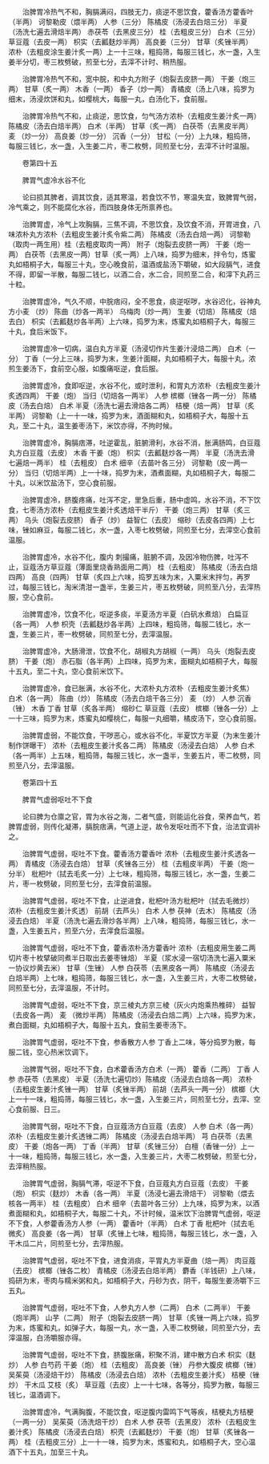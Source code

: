 <!-- { "loadSidebar": true } -->
　　治脾胃冷热气不和，胸膈满闷，四肢无力，痰逆不思饮食，藿香汤方藿香叶（半两） 诃黎勒皮（煨半两） 人参（三分） 陈橘皮（汤浸去白焙三分） 半夏（汤洗七遍去滑焙半两） 赤茯苓（去黑皮三分） 桂（去粗皮三分） 白术（三分） 草豆蔻（去皮一两） 枳实（去瓤麸炒半两） 高良姜（三分） 甘草（炙锉半两） 浓朴（去粗皮涂生姜汁炙一两）上一十三味，粗捣筛，每服三钱匕，水一盏，入生姜半分切，枣三枚劈破，煎至七分，去滓不计时、稍热服。

　　治脾胃冷热气不和，宽中脘，和中丸方附子（炮裂去皮脐一两） 干姜（炮三两） 甘草（炙一两） 木香（一两） 香子（炒一两） 青橘皮（汤上八味，捣罗为细末，汤浸炊饼和丸，如樱桃大，每服一丸，白汤化下，食前服。

　　治脾胃冷热气不和，止痰逆，思饮食，匀气汤方浓朴（去粗皮生姜汁炙一两） 陈橘皮（汤去白焙半两） 白术（半两） 甘草（炙一两） 白茯苓（去黑皮半两） 麦 （炒一分） 高良姜（炒一分） 沉香（一分） 甘松（一分）上九味，粗捣筛，每服三钱匕，水一盏，入生姜二片，枣二枚劈，同煎至七分，去滓不计时温服。

　　卷第四十五

　　脾胃气虚冷水谷不化

　　论曰损其脾者，调其饮食，适其寒温，若食饮不节，寒温失宜，致脾胃气弱，冷气乘之，则不能腐化水谷，而四肢身体无所禀养也。

　　治脾胃虚，冷气上攻胸膈，三焦不调，不思饮食，及饮食不消，开胃进食，八味浓朴丸方浓朴（去粗皮生姜汁炙令紫二两） 陈橘皮（汤去白焙一两） 诃黎勒（取肉一两生用）桂（去粗皮取肉一两） 附子（炮裂去皮脐一两） 干姜（炮一两） 白茯苓（去黑皮一两）甘草（炙一两）上八味，捣罗为细末，拌令匀，炼蜜丸如梧桐子大，每服三十丸，空心晚食前，温酒或盐汤下嚼破，如大段膈气，进食不得，即留一半散，每服二钱匕，以酒二合，水二合，同煎至二合，和滓下丸药三十粒。

　　治脾胃虚冷，气久不顺，中脘痞闷，全不思食，痰逆呕哕，水谷迟化，谷神丸方小麦 （炒） 陈曲（炒各一两半） 乌梅肉（炒一两） 生姜（切焙） 陈橘皮（焙去白） 枳实（去瓤麸炒各半两）上六味，捣罗为末，炼蜜丸如梧桐子大，每服三十丸，食后米饭下。

　　治脾胃虚冷一切病，温白丸方半夏（汤浸切作片生姜汁浸焙二两） 白术（一分） 丁香（一分上三味，捣罗为末，生姜汁面糊，丸如梧桐子大，每服十丸，浓煎生姜汤下，食前空心服，如腹痛呕逆，食后服。

　　治脾胃虚冷，食即呕逆，水谷不化，或时泄利，和胃丸方浓朴（去粗皮生姜汁炙透四两） 干姜（炮） 当归（切焙各一两半） 人参 槟榔（锉各一两一分） 陈橘皮（汤去白焙） 白术 半夏（汤洗七遍去滑焙各二两） 桔梗（焙一两） 甘草（炙半两） 诃黎勒（上一十一味，捣罗为末，酒面糊和丸，如梧桐子大，每服十五丸，至二十丸，温生姜枣汤下，米饮亦得，不拘时候。

　　治脾胃虚冷，胸膈痞滞，吐逆霍乱，脏腑滑利，水谷不消，胀满肠鸣，白豆蔻丸方白豆蔻（去皮） 木香 干姜（炮） 枳实（去瓤麸炒各一两） 半夏（汤洗去滑七遍焙一两半） 桂（去粗皮） 白术 细辛（去苗叶各三分） 诃黎勒（皮一两一分） 当归（切焙半两）上一十味，捣罗为末，酒煮面糊，丸如梧桐子大，每服二十丸，以米饮盐汤下，空心食前服。

　　治脾胃虚冷，脐腹疼痛，吐泻不定，里急后重，肠中虚鸣，水谷不消，不下饮食，七枣汤方浓朴（去粗皮生姜汁炙透焙干半斤） 干姜（炮三两） 甘草（炙三两） 乌头（炮裂去皮脐） 香子（炒） 益智仁（去皮） 缩砂（去皮各四两）上七味，锉如麻豆，每服二钱匕，水一盏，入枣七枚劈破，同煎至七分，去滓空心食前温服。

　　治脾胃虚冷，水谷不化，腹内 刺撮痛，脏腑不调，及因冷物伤脾，吐泻不止，豆蔻汤方草豆蔻（薄面里烧香熟面用二两） 桂（去粗皮） 陈橘皮（汤去白焙四两） 高良（四两） 甘草（炙四上六味，捣罗五味为末，入粟米末拌匀，再罗过，每服三钱匕，淘米清泔一盏半，生姜三片，枣五枚劈破，同煎至八分，去滓热服，空心食前。

　　治脾胃虚冷，饮食不化，呕逆多痰，半夏汤方半夏（白矾水煮焙） 白扁豆（各一两） 人参 枳壳（去瓤麸炒各半两）上四味，粗捣筛，每服二钱匕，水一盏，生姜三片，枣一枚劈破，同煎至七分，去滓温服。

　　治脾胃虚冷，大肠滑泄，饮食不化，胡椒丸方胡椒（一两） 乌头（炮裂去皮脐） 干姜（炮） 赤石脂（各半两）上四味，捣罗为末，面糊丸如梧桐子大，每服十五丸，至二十丸，空心食前米饮下。

　　治脾胃虚冷，食已胀满，水谷不化，大浓朴丸方浓朴（去粗皮生姜汁炙焦） 白术（各一两） 陈曲（炒） 陈橘皮（汤去白焙干各三分） 麦 （炒） 人参 沉香（锉） 木香 丁香 甘草（炙各半两） 缩砂仁 草豆蔻（去皮） 槟榔（锉各一分）上一十三味，捣罗为末，炼蜜丸如樱桃仁，每服一丸细嚼，橘皮汤下，空心食前服。

　　治脾胃虚弱，不能饮食，干哕恶心，或水谷不化，半夏饮方半夏（为末生姜汁制作饼曝干） 浓朴（去粗皮生姜汁炙各二两） 陈橘皮（汤浸去白焙） 人参 白术（各一两半）上五味，粗捣筛，每服三钱匕，水一盏半，生姜五片，枣二枚劈，同煎至八分，去滓温服。

　　卷第四十五

　　脾胃气虚弱呕吐不下食

　　论曰脾为仓廪之官，胃为水谷之海，二者气盛，则能运化谷食，荣养血气，若脾胃虚弱，则传化凝滞，膈脘痞满，气道上逆，故令发呕吐而不下食，治法宜调补之。

　　治脾胃气虚弱，呕吐不下食。藿香汤方藿香叶 浓朴（去粗皮生姜汁炙透各一两） 青橘皮（汤浸去白焙） 甘草（炙锉各三分） 桂（去粗皮半两） 干姜（炮一分半） 枇杷叶（拭去毛炙一分）上七味，粗捣筛，每服三钱匕，水一盏，生姜二片，枣一枚劈破，同煎至七分，去滓食前温服。

　　治脾胃气虚弱，呕吐不下食，止逆进食，枇杷叶汤方枇杷叶（拭去毛微炒） 浓朴（去粗皮生姜汁炙透） 前胡（去芦头） 白术 人参 茯神（去木） 陈橘皮（汤浸去白焙） 半夏（汤洗七遍去滑炒各半两）上八味，粗捣筛，每服三钱匕，水一盏，入生姜五片，煎至六分，去滓食后温服。

　　治脾胃气虚弱，呕吐不下食，藿香浓朴汤方藿香叶 浓朴（去粗皮用生姜二两切片枣十枚擘破同煮半日取出去姜枣锉焙） 半夏（浆水浸一宿切汤洗七遍入粟米一协议炒黄去米） 甘草（生锉） 人参 白茯苓（去黑皮各一两） 陈橘皮（汤浸去白焙半两）上七味，粗捣筛，每服三钱匕，水一盏，入生姜三片，大枣二枚劈破，同煎至七分，去滓温服，不计时。

　　治脾胃气虚弱，呕吐不下食，京三棱丸方京三棱（灰火内炮乘热椎碎） 益智（去皮各一两） 麦 （微炒半两） 陈橘皮（汤浸去白焙二两）上六味，捣罗为末，煮白面糊，丸如梧桐子大，每服十五丸，食前生姜枣汤下。

　　治脾胃气虚弱，呕吐不下食，参香散方人参 丁香上二味，等分捣罗为散，每服二钱，空心热米饮调下。

　　治脾胃气弱，呕吐不下食，白术藿香汤方白术（一两） 藿香（二两） 丁香 人参 赤茯苓（去黑皮） 半夏（汤洗七遍切炒）陈橘皮（汤浸去白焙各一两） 浓朴（去粗皮生姜汁炙锉一两） 甘草（炙锉半两） 前胡（去芦头一两一分） 槟榔（大上一十一味，粗捣筛，每服三钱匕，水一盏，入生姜三片，同煎至七分，去滓、空心食前服、日三。

　　治脾胃气弱，呕吐不下食，白豆蔻汤方白豆蔻（去皮） 人参 白术（各一两） 浓朴（去粗皮生姜汁炙透锉二两） 陈橘皮（汤浸去白焙半两） 芎 白茯苓（去黑皮） 干姜（炮各一两） 丁香（半两） 甘草（炙锉三分） 白檀（香锉一分）上一十一味，粗捣筛，每服三钱匕，水一盏，入生姜三片，大枣二枚劈破，煎至七分，去滓稍热服。

　　治脾胃气虚弱，胸膈气滞，呕逆不下食，白豆蔻丸方白豆蔻（去皮） 干姜（炮） 枳实（麸炒） 木香（各一两） 半夏（汤浸七遍去滑焙干） 诃黎勒（煨去核各一两半） 桂（去粗皮） 白术 细辛（去苗叶各三分）上九味，捣罗为末，以酒煮面糊和丸，如梧桐子大，每服二十丸，不计时候，温米饮下治脾胃气虚弱，呕逆不下食，人参藿香汤方人参（一两） 藿香叶（半两） 白术 丁香 枇杷叶（拭去毛微炙） 高良姜（各一两） 甘草（炙锉上七味，粗捣筛，每服三钱匕，水一盏，入干木瓜二片，同煎至七分，去滓热服。

　　治脾胃气虚弱，呕吐不下食，进食消痰，平胃丸方半夏曲（焙一两） 肉豆蔻（去皮） 槟榔（锉各二枚） 青橘皮（汤浸去白焙半两） 麝香（半钱研）上八味，捣研为末，枣肉与糯米粥和丸，如梧桐子大，丹砂为衣，阴干，每服生姜汤嚼下三五丸。

　　治脾胃气虚弱，呕吐不下食，人参丸方人参（二两） 白术（二两半） 干姜（炮半两） 山芋（二两） 附子（炮裂去皮脐一两） 甘草（炙锉一两上六味，捣罗为末，炼蜜和丸，如弹子大，每服一丸，水一盏，入枣二枚劈破，同煎至六分，去滓温服，白汤嚼服亦得。

　　治脾胃气虚弱，呕吐不下食，脐腹胀痛，积聚不消，建中散方白术 枳实（麸炒） 人参 白芍药 干姜（炮） 桂（去粗皮） 高良姜（锉） 丹参大腹皮 槟榔（锉） 吴茱萸（汤浸焙干炒） 陈橘皮（汤浸去白焙） 浓朴（去粗皮生姜汁炙） 桔梗（锉炒） 干木瓜 艾枝（炙） 草豆蔻（去皮）上一十七味，各等分，捣罗为散，每服三钱匕，温酒调下。

　　治脾胃虚冷，气满胸腹，不能饮食，呕逆腹内雷鸣下气等疾，桔梗丸方桔梗（一两一分） 吴茱萸（汤洗焙干炒） 白术 人参 茯苓（去黑皮） 浓朴（去粗皮生姜汁炙） 陈橘皮（汤浸去白焙） 枳壳（去瓤麸炒） 干姜（炮） 甘草（炙锉各一两） 桂（去粗皮三分）上一十一味，捣罗为末，炼蜜和丸，如梧桐子大，空心温酒下十五丸，加至三十丸。

